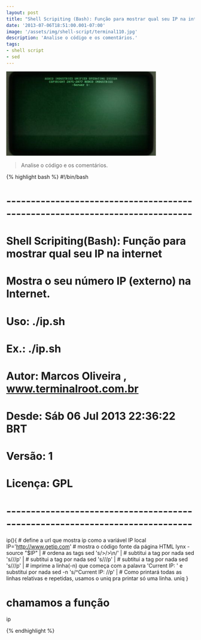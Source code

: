 ```yaml
---
layout: post
title: "Shell Scripiting (Bash): Função para mostrar qual seu IP na internet"
date: '2013-07-06T18:51:00.001-07:00'
image: '/assets/img/shell-script/terminal110.jpg'
description: 'Analise o código e os comentários.'
tags:
- shell script
- sed
---
```


![Shell Scripiting (Bash): Função para mostrar qual seu IP na internet](/assets/img/shell-script/terminal110.jpg "Shell Scripiting (Bash): Função para mostrar qual seu IP na internet")

> Analise o código e os comentários. 

{% highlight bash %}
#!/bin/bash
# ----------------------------------------------------------------------------
# Shell Scripiting(Bash): Função para mostrar qual seu IP na internet
# Mostra o seu número IP (externo) na Internet.
# Uso: ./ip.sh
# Ex.: ./ip.sh
#
# Autor: Marcos Oliveira , www.terminalroot.com.br
# Desde: Sáb 06 Jul 2013 22:36:22 BRT 
# Versão: 1
# Licença: GPL
# ----------------------------------------------------------------------------
ip(){
	# define a url que mostra ip como a variável IP
	local IP='http://www.getip.com'
	# mostra o código fonte da página HTML
	lynx -source "$IP" | 
	# ordena as tags
	sed 's/>/>\n/' | 
	# subtitui a tag  por nada
	sed 's///p' | 
	# subtitui a tag  por nada
	sed 's///p' | 
	# subtitui a tag  por nada
	sed 's///p' | 
	# imprime a linha(-n) que começa com a palavra 'Current IP: ' e substitui por nada
	sed -n 's/^Current IP: //p' | 
	# Como printará todas as linhas relativas e repetidas, usamos o uniq pra printar só uma linha.
	uniq
}

# chamamos a função
ip

{% endhighlight %}

<script async src="https://pagead2.googlesyndication.com/pagead/js/adsbygoogle.js"></script>

<!-- Informat -->
<ins class="adsbygoogle"
 style="display:block"
 data-ad-client="ca-pub-2838251107855362"
 data-ad-slot="2327980059"
 data-ad-format="auto"
 data-full-width-responsive="true"></ins>

<script>
(adsbygoogle = window.adsbygoogle || []).push({});
</script>

